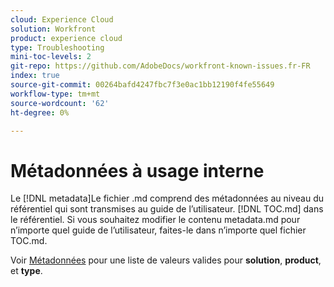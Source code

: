 ```yaml
---
cloud: Experience Cloud
solution: Workfront
product: experience cloud
type: Troubleshooting
mini-toc-levels: 2
git-repo: https://github.com/AdobeDocs/workfront-known-issues.fr-FR
index: true
source-git-commit: 00264bafd4247fbc7f3e0ac1bb12190f4fe55649
workflow-type: tm+mt
source-wordcount: '62'
ht-degree: 0%

---
```



# Métadonnées à usage interne

Le [!DNL metadata]Le fichier .md comprend des métadonnées au niveau du référentiel qui sont transmises au guide de l’utilisateur. [!DNL TOC.md] dans le référentiel. Si vous souhaitez modifier le contenu metadata.md pour n’importe quel guide de l’utilisateur, faites-le dans n’importe quel fichier TOC.md.

Voir [Métadonnées](https://experienceleague.adobe.com/docs/authoring-guide-exl/using/editing/user-guide-setup/metadata.html) pour une liste de valeurs valides pour **solution**, **product**, et **type**.
